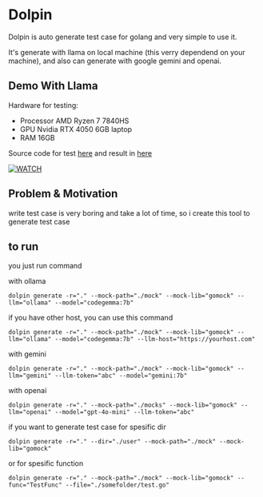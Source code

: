 # Dolpin 

Dolpin is auto generate test case for golang and very simple to use it.


It's generate with llama on local machine (this verry dependend on your machine), and also can generate with google gemini and openai.
## Demo With Llama

Hardware for testing:
* Processor AMD Ryzen 7 7840HS
* GPU Nvidia RTX 4050 6GB laptop
* RAM 16GB

Source code for test [here](https://github.com/born2ngopi/example-dolpin) and result in [here](https://github.com/born2ngopi/example-dolpin/tree/generate-test)

[![WATCH](https://img.youtube.com/vi/oRNMYKI5nR8/hqdefault.jpg)](https://youtu.be/oRNMYKI5nR8)


## Problem & Motivation

write test case is very boring and take a lot of time, so i create this tool to generate test case

## to run

you just run command

with ollama
```shell
dolpin generate -r="." --mock-path="./mock" --mock-lib="gomock" --llm="ollama" --model="codegemma:7b"
```

if you have other host, you can use this command
```shell
dolpin generate -r="." --mock-path="./mock" --mock-lib="gomock" --llm="ollama" --model="codegemma:7b" --llm-host="https://yourhost.com"
```

with gemini
```shell
dolpin generate -r="." --mock-path="./mock" --mock-lib="gomock" --llm="gemini" --llm-token="abc" --model="gemini:7b"
```

with openai
```shell
dolpin generate -r="." --mock-path="./mocks" --mock-lib="gomock" --llm="openai" --model="gpt-4o-mini" --llm-token="abc"
```

if you want to generate test case for spesific dir
    
```shell    
dolpin generate -r="." --dir="./user" --mock-path="./mock" --mock-lib="gomock"
```

or for spesific function

```shell
dolpin generate -r="." --mock-path="./mock" --mock-lib="gomock" --func="TestFunc" --file="./somefolder/test.go"
```


